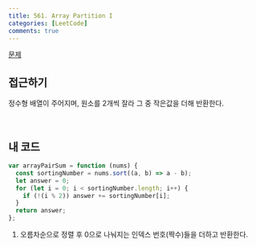 ```yaml
---
title: 561. Array Partition I
categories: [LeetCode]
comments: true
---
```


[문제](https://leetcode.com/problems/array-partition-i/)

## 접근하기

정수형 배열이 주어지며, 원소를 2개씩 잘라 그 중 작은값을 더해 반환한다.

<br>

## 내 코드

```js
var arrayPairSum = function (nums) {
  const sortingNumber = nums.sort((a, b) => a - b);
  let answer = 0;
  for (let i = 0; i < sortingNumber.length; i++) {
    if (!(i % 2)) answer += sortingNumber[i];
  }
  return answer;
};
```

1. 오름차순으로 정렬 후 0으로 나눠지는 인덱스 번호(짝수)들을 더하고 반환한다.
